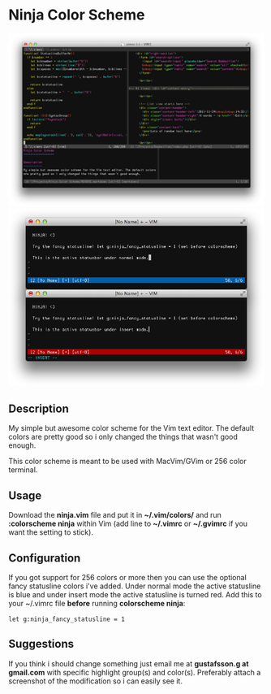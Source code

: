 Ninja Color Scheme
==================

![Ninja Color Scheme](https://github.com/ggustafsson/Ninja-Color-Scheme/raw/master/Preview.png)
![Fancy Statusline](https://github.com/ggustafsson/Ninja-Color-Scheme/raw/master/Preview2.png)

Description
-----------
My simple but awesome color scheme for the Vim text editor. The default colors
are pretty good so i only changed the things that wasn't good enough.

This color scheme is meant to be used with MacVim/GVim or 256 color terminal.

Usage
-----
Download the **ninja.vim** file and put it in **~/.vim/colors/** and run
**:colorscheme ninja** within Vim (add line to **~/.vimrc** or **~/.gvimrc** if
you want the setting to stick).

Configuration
-------------
If you got support for 256 colors or more then you can use the optional fancy
statusline colors i've added. Under normal mode the active statusline is blue
and under insert mode the active statusline is turned red. Add this to your
~/.vimrc file **before** running **colorscheme ninja**:

    let g:ninja_fancy_statusline = 1

Suggestions
-----------
If you think i should change something just email me at
**gustafsson.g at gmail.com** with specific highlight group(s) and color(s).
Preferably attach a screenshot of the modification so i can easily see it.

